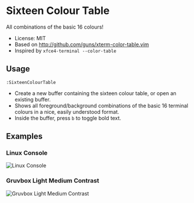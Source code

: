 # Sixteen Colour Table
All combinations of the basic 16 colours!

* License: MIT
* Based on <http://github.com/guns/xterm-color-table.vim>
* Inspired by `xfce4-terminal --color-table`

## Usage

`:SixteenColourTable`
* Create a new buffer containing the sixteen colour table, or open an
  existing buffer.
* Shows all foreground/background combinations of the basic 16 terminal
  colours in a nice, easily understood format.
* Inside the buffer, press `b` to toggle bold text.

## Examples

### Linux Console

![Linux Console](https://raw.githubusercontent.com/wiki/mvanderkamp/sixteen-colour-table/images/linux_console.png)

### Gruvbox Light Medium Contrast

![Gruvbox Light Medium Contrast](https://raw.githubusercontent.com/wiki/mvanderkamp/sixteen-colour-table/images/gruvbox_light_medium.png)

